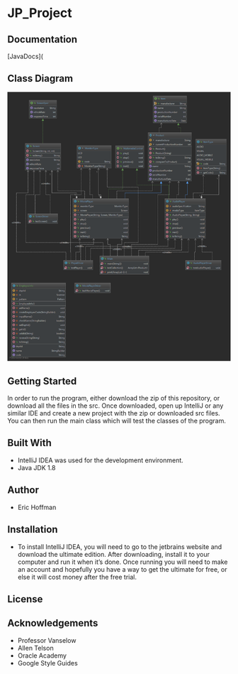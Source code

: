 # JP_Project

## Documentation

[JavaDocs](

## Class Diagram

![Class Diagram](docs/diagrams/ClassDiagram.png)

## Getting Started
In order to run the program, either download the zip of this repository, or download all the files in the src. Once downloaded, open up IntelliJ or any similar IDE and create a new project with the zip or downloaded src files. You can then run the main class which will test the classes of the program.

## Built With

*	IntelliJ IDEA was used for the development environment.
* Java JDK 1.8

## Author

* Eric Hoffman


## Installation

*	To install IntelliJ IDEA, you will need to go to the jetbrains website and download the ultimate edition. After downloading, install it to your computer and run it when it’s done. Once running you will need to make an account and hopefully you have a way to get the ultimate for free, or else it will cost money after the free trial. 

## License

## Acknowledgements

* Professor Vanselow
* Allen Telson
* Oracle Academy
* Google Style Guides



